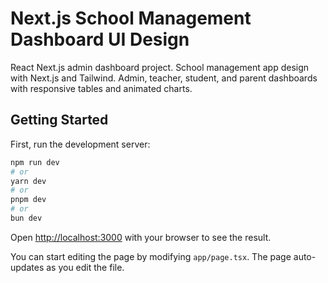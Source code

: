 # Next.js School Management Dashboard UI Design

React Next.js admin dashboard project. School management app design with Next.js and Tailwind. Admin, teacher, student, and parent dashboards with responsive tables and animated charts.

## Getting Started

First, run the development server:

```bash
npm run dev
# or
yarn dev
# or
pnpm dev
# or
bun dev
```

Open [http://localhost:3000](http://localhost:3000) with your browser to see the result.

You can start editing the page by modifying `app/page.tsx`. The page auto-updates as you edit the file.
